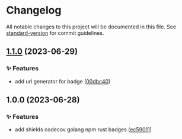 # Changelog

All notable changes to this project will be documented in this file. See [standard-version](https://github.com/conventional-changelog/standard-version) for commit guidelines.

## [1.1.0](https://github.com/sinlov-go/badges/compare/v1.0.0...v1.1.0) (2023-06-29)


### ✨ Features

* add url generator for badge ([00dbc40](https://github.com/sinlov-go/badges/commit/00dbc406d940838402e37f861f07d1e02280b55d))

## 1.0.0 (2023-06-28)


### ✨ Features

* add shields codecov golang npm rust badges ([ec59011](https://github.com/sinlov-go/badges/commit/ec590111bb82e7591dbe38b1dbb77e64104b0c8c))

